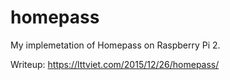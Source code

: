# homepass

My implemetation of Homepass on Raspberry Pi 2.

Writeup: https://lttviet.com/2015/12/26/homepass/
